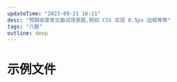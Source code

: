 ```yaml
---
updateTime: "2023-09-21 16:11"
desc: "预期收录常见面试场景题,例如 CSS 实现 0.5px 边框等等"
tags: "八股"
outline: deep
---
```


# 示例文件

